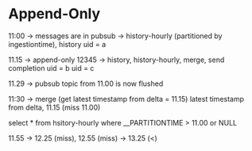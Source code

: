 # Append-Only

11:00 -> messages are in pubsub
-> history-hourly (partitioned by ingestiontime), history
uid = a

11.15 -> append-only 12345
-> history, history-hourly, merge, send completion
uid = b
uid = c

11.29 -> pubsub topic from 11.00 is now flushed

11:30 -> merge (get latest timestamp from delta = 11.15)
latest timestamp from delta, 11.15 (miss 11.00)

select \* from hsitory-hourly where \_\_PARTITIONTIME > 11.00 or NULL

11.55 -> 12.25 (miss), 12.55 (miss) -> 13.25 (<)
